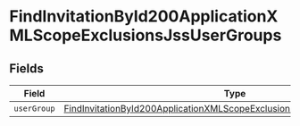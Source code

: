 # FindInvitationById200ApplicationXMLScopeExclusionsJssUserGroups


## Fields

| Field                                                                                                                                                                           | Type                                                                                                                                                                            | Required                                                                                                                                                                        | Description                                                                                                                                                                     |
| ------------------------------------------------------------------------------------------------------------------------------------------------------------------------------- | ------------------------------------------------------------------------------------------------------------------------------------------------------------------------------- | ------------------------------------------------------------------------------------------------------------------------------------------------------------------------------- | ------------------------------------------------------------------------------------------------------------------------------------------------------------------------------- |
| `userGroup`                                                                                                                                                                     | [FindInvitationById200ApplicationXMLScopeExclusionsJssUserGroupsUserGroup](../../models/operations/findinvitationbyid200applicationxmlscopeexclusionsjssusergroupsusergroup.md) | :heavy_minus_sign:                                                                                                                                                              | N/A                                                                                                                                                                             |